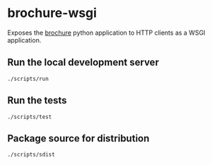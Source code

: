 # brochure-wsgi

Exposes the [brochure](https://github.com/GreenLightSoftware/brochure) python application to HTTP clients as a WSGI application.

## Run the local development server

`./scripts/run`

## Run the tests

`./scripts/test`

## Package source for distribution

`./scripts/sdist`
